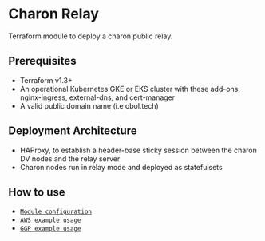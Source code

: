 # Charon Relay
Terraform module to deploy a charon public relay.

## Prerequisites
- Terraform v1.3+
- An operational Kubernetes GKE or EKS cluster with these add-ons, nginx-ingress, external-dns, and cert-manager
- A valid public domain name (i.e obol.tech)

## Deployment Architecture
- HAProxy, to establish a header-base sticky session between the charon DV nodes and the relay server
- Charon nodes run in relay mode and deployed as statefulsets

## How to use
- [`Module configuration`](MODULE.md)
- [`AWS example usage`](examples/aws/main.tf)
- [`GGP example usage`](examples/gcp/main.tf)
